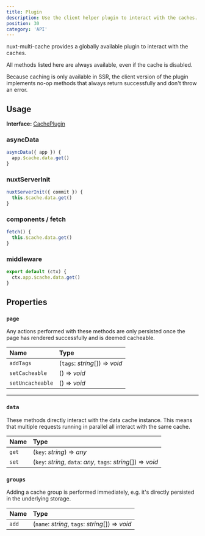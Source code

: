 ```yaml
---
title: Plugin
description: Use the client helper plugin to interact with the caches.
position: 30
category: 'API'
---
```


<p className="lead">
nuxt-multi-cache provides a globally available plugin to interact with the
caches.
</p>

All methods listed here are always available, even if the cache is disabled.

Because caching is only available in SSR, the client version of the plugin
implements no-op methods that always return successfully and don't throw an
error.

## Usage

**Interface:** [CachePlugin](https://github.com/dulnan/nuxt-multi-cache/blob/main/src/Plugin/cache.server.ts)

### asyncData
```javascript
asyncData({ app }) {
  app.$cache.data.get()
}
```

### nuxtServerInit
```javascript
nuxtServerInit({ commit }) {
  this.$cache.data.get()
}
```

### components / fetch
```javascript
fetch() {
  this.$cache.data.get()
}
```

### middleware
```javascript
export default (ctx) {
  ctx.app.$cache.data.get()
}
```


## Properties

### `page`

Any actions performed with these methods are only persisted once the page has
rendered successfully and is deemed cacheable.

| Name | Type |
| :------ | :------ |
| `addTags` | (`tags`: *string*[]) => *void* |
| `setCacheable` | () => *void* |
| `setUncacheable` | () => *void* |

___

### `data`

These methods directly interact with the data cache instance. This means that
multiple requests running in parallel all interact with the same cache.

| Name | Type |
| :------ | :------ |
| `get` | (`key`: *string*) => *any* |
| `set` | (`key`: *string*, `data`: *any*, `tags`: *string*[]) => *void* |


### `groups`

Adding a cache group is performed immediately, e.g. it's directly persisted in
the underlying storage.

| Name | Type |
| :------ | :------ |
| `add` | (`name`: *string*, `tags`: *string*[]) => *void* |
